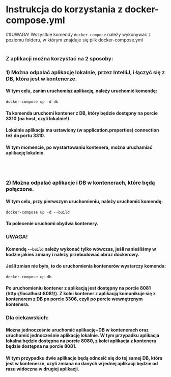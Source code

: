 # Instrukcja do korzystania z docker-compose.yml

##UWAGA! Wszystkie komendy ```docker-compose``` należy wykonywać z poziomu folderu, w którym znajduje się plik docker-compose.yml
<br></br>
### Z aplikacji można korzystać na 2 sposoby:
### 1) Można odpalać aplikację lokalnie, przez IntelliJ, i łączyć się z DB, która jest w kontenerze.
#### W tym celu, zanim uruchomisz aplikację, należy uruchomić komendę: 

```
docker-compose up -d db
```
#### Ta komenda uruchomi kontener z DB, który będzie dostępny na porcie 3310 (na host, czyli lokalnie!).
#### Lokalnie aplikacja ma ustawiony (w application.properties) connection też do portu 3310.
#### W tym momencie, po wystartowaniu kontenera, można uruchamiać aplikację lokalnie.
<br></br>
### 2) Można odpalać aplikacje i DB w kontenerach, które będą połączone.
#### W tym celu, przy pierwszym uruchomieniu, należy uruchomić komendę:
```
docker-compose up -d --build
```
#### To polecenie uruchomi obydwa kontenery.
### UWAGA! 
#### Komendę `--build` należy wykonać tylko wówczas, jeśli nanieśliśmy w kodzie jakieś zmiany i należy przebudować obraz dockerowy.
#### Jeśli zmian nie było, to do uruchomienia kontenerów wystarczy komenda:
```
docker-compose up db
```
#### Po uruchomieniu kontener z aplikacją jest dostępny na porcie 8081 (http://localhost:8081/). Z kolei kontener z aplikacją komunikuje się z kontenerem z DB po porcie 3306, czyli po porcie wewnętrznym kontenera.

### Dla ciekawskich:

#### Można jednocześnie uruchomić aplikację+DB w kontenerach oraz uruchomić jednocześnie aplikację lokalnie. W tym przypadku aplikacja lokalna będzie dostępna na porcie 8080, z kolei aplikacja z kontenera będzie dostępna na porcie 8081.
#### W tym przypadku dwie aplikacje będą odnosić się do tej samej DB, która jest w kontenerze, czyli zmiana na danych w jednej aplikacji będzie od razu widoczna w drugiej aplikacji.